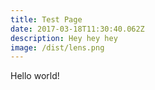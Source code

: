 ```yaml
---
title: Test Page
date: 2017-03-18T11:30:40.062Z
description: Hey hey hey
image: /dist/lens.png
---
```


Hello world!